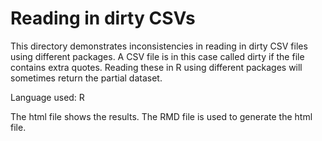 # Reading in dirty CSVs
This directory demonstrates inconsistencies in reading in dirty CSV files using different packages. A CSV file is in this case called dirty if the file contains extra quotes. Reading these in R using different packages will sometimes return the partial dataset. 

Language used: R

The html file shows the results. The RMD file is used to generate the html file. 